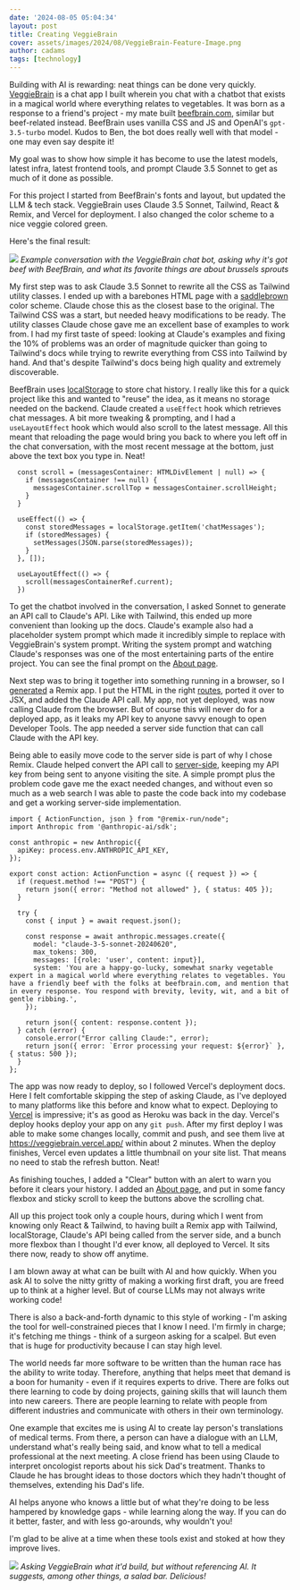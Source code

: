 ```yaml
---
date: '2024-08-05 05:04:34'
layout: post
title: Creating VeggieBrain
cover: assets/images/2024/08/VeggieBrain-Feature-Image.png
author: cadams
tags: [technology]
---
```

Building with AI is rewarding: neat things can be done very quickly. [VeggieBrain](https://veggiebrain.vercel.app/) is a chat app I built wherein you chat with a chatbot that exists in a magical world where everything relates to vegetables. It was born as a response to a friend's project - my mate built [beefbrain.com](https://beefbrain.com/), similar but beef-related instead. BeefBrain uses vanilla CSS and JS and OpenAI's `gpt-3.5-turbo` model. Kudos to Ben, the bot does really well with that model - one may even say despite it!

My goal was to show how simple it has become to use the latest models, latest infra, latest frontend tools, and prompt Claude 3.5 Sonnet to get as much of it done as possible.

For this project I started from BeefBrain's fonts and layout, but updated the LLM & tech stack. VeggieBrain uses Claude 3.5 Sonnet, Tailwind, React & Remix, and Vercel for deployment. I also changed the color scheme to a nice veggie colored green.

Here's the final result:

![](/assets/images/2024/08/Screenshot-2024-08-05-at-2.37.11-PM.png)
*Example conversation with the VeggieBrain chat bot, asking why it's got beef with BeefBrain, and what its favorite things are about brussels sprouts*

My first step was to ask Claude 3.5 Sonnet to rewrite all the CSS as Tailwind utility classes. I ended up with a barebones HTML page with a [saddlebrown](https://www.color-hex.com/color/8b4513) color scheme. Claude chose this as the closest base to the original. The Tailwind CSS was a start, but needed heavy modifications to be ready. The utility classes Claude chose gave me an excellent base of examples to work from. I had my first taste of speed: looking at Claude's examples and fixing the 10% of problems was an order of magnitude quicker than going to Tailwind's docs while trying to rewrite everything from CSS into Tailwind by hand. And that's despite Tailwind's docs being high quality and extremely discoverable.

BeefBrain uses [localStorage](https://developer.mozilla.org/en-US/docs/Web/API/Window/localStorage) to store chat history. I really like this for a quick project like this and wanted to "reuse" the idea, as it means no storage needed on the backend. Claude created a `useEffect` hook which retrieves chat messages. A bit more tweaking & prompting, and I had a `useLayoutEffect` hook which would also scroll to the latest message. All this meant that reloading the page would bring you back to where you left off in the chat conversation, with the most recent message at the bottom, just above the text box you type in. Neat!

      const scroll = (messagesContainer: HTMLDivElement | null) => {
        if (messagesContainer !== null) {
          messagesContainer.scrollTop = messagesContainer.scrollHeight;
        }
      }
    
      useEffect(() => {
        const storedMessages = localStorage.getItem('chatMessages');
        if (storedMessages) {
          setMessages(JSON.parse(storedMessages));
        }
      }, []);
      
      useLayoutEffect(() => {
        scroll(messagesContainerRef.current);
      })

To get the chatbot involved in the conversation, I asked Sonnet to generate an API call to Claude's API. Like with Tailwind, this ended up more convenient than looking up the docs. Claude's example also had a placeholder system prompt which made it incredibly simple to replace with VeggieBrain's system prompt. Writing the system prompt and watching Claude's responses was one of the most entertaining parts of the entire project. You can see the final prompt on the [About page](https://veggiebrain.vercel.app/about).

Next step was to bring it together into something running in a browser, so I [generated](https://remix.run/docs/en/main/other-api/create-remix) a Remix app. I put the HTML in the right [routes](https://remix.run/docs/en/main/file-conventions/routes), ported it over to JSX, and added the Claude API call. My app, not yet deployed, was now calling Claude from the browser. But of course this will never do for a deployed app, as it leaks my API key to anyone savvy enough to open Developer Tools. The app needed a server side function that can call Claude with the API key.

Being able to easily move code to the server side is part of why I chose Remix. Claude helped convert the API call to [server-side](https://remix.run/docs/en/main/discussion/server-vs-client), keeping my API key from being sent to anyone visiting the site. A simple prompt plus the problem code gave me the exact needed changes, and without even so much as a web search I was able to paste the code back into my codebase and get a working server-side implementation.
    
    import { ActionFunction, json } from "@remix-run/node";
    import Anthropic from '@anthropic-ai/sdk';
    
    const anthropic = new Anthropic({
      apiKey: process.env.ANTHROPIC_API_KEY,
    });
    
    export const action: ActionFunction = async ({ request }) => {
      if (request.method !== "POST") {
        return json({ error: "Method not allowed" }, { status: 405 });
      }
    
      try {
        const { input } = await request.json();
        
        const response = await anthropic.messages.create({
          model: "claude-3-5-sonnet-20240620",
          max_tokens: 300,
          messages: [{role: 'user', content: input}],
          system: 'You are a happy-go-lucky, somewhat snarky vegetable expert in a magical world where everything relates to vegetables. You have a friendly beef with the folks at beefbrain.com, and mention that in every response. You respond with brevity, levity, wit, and a bit of gentle ribbing.',
        });
    
        return json({ content: response.content });
      } catch (error) {
        console.error("Error calling Claude:", error);
        return json({ error: `Error processing your request: ${error}` }, { status: 500 });
      }
    };

The app was now ready to deploy, so I followed Vercel's deployment docs. Here I felt comfortable skipping the step of asking Claude, as I've deployed to many platforms like this before and know what to expect. Deploying to [Vercel](https://vercel.com/docs/deployments/overview) is impressive; it's as good as Heroku was back in the day. Vercel's deploy hooks deploy your app on any `git push`. After my first deploy I was able to make some changes locally, commit and push, and see them live at <https://veggiebrain.vercel.app/> within about 2 minutes. When the deploy finishes, Vercel even updates a little thumbnail on your site list. That means no need to stab the refresh button. Neat!

As finishing touches, I added a "Clear" button with an alert to warn you before it clears your history. I added an [About page](https://veggiebrain.vercel.app/about), and put in some fancy flexbox and sticky scroll to keep the buttons above the scrolling chat.

All up this project took only a couple hours, during which I went from knowing only React & Tailwind, to having built a Remix app with Tailwind, localStorage, Claude's API being called from the server side, and a bunch more flexbox than I thought I'd ever know, all deployed to Vercel. It sits there now, ready to show off anytime.

I am blown away at what can be built with AI and how quickly. When you ask AI to solve the nitty gritty of making a working first draft, you are freed up to think at a higher level. But of course LLMs may not always write working code!

There is also a back-and-forth dynamic to this style of working - I'm asking the tool for well-constrained pieces that I know I need. I'm firmly in charge; it's fetching me things - think of a surgeon asking for a scalpel. But even that is huge for productivity because I can stay high level.

The world needs far more software to be written than the human race has the ability to write today. Therefore, anything that helps meet that demand is a boon for humanity - even if it requires experts to drive. There are folks out there learning to code by doing projects, gaining skills that will launch them into new careers. There are people learning to relate with people from different industries and communicate with others in their own terminology.

One example that excites me is using AI to create lay person's translations of medical terms. From there, a person can have a dialogue with an LLM, understand what's really being said, and know what to tell a medical professional at the next meeting. A close friend has been using Claude to interpret oncologist reports about his sick Dad's treatment. Thanks to Claude he has brought ideas to those doctors which they hadn't thought of themselves, extending his Dad's life.

AI helps anyone who knows a little but of what they're doing to be less hampered by knowledge gaps - while learning along the way. If you can do it better, faster, and with less go-arounds, why wouldn't you!

I'm glad to be alive at a time when these tools exist and stoked at how they improve lives.

![](/assets/images/2024/08/Screenshot-2024-08-05-at-2.42.54-PM.png)
*Asking VeggieBrain what it'd build, but without referencing AI. It suggests, among other things, a salad bar. Delicious!*
